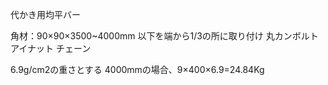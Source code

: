 代かき用均平バー

角材：90×90×3500~4000mm 以下を端から1/3の所に取り付け 丸カンボルト  
アイナット チェーン  

6.9g/cm2の重さとする 4000mmの場合、9×400×6.9=24.84Kg